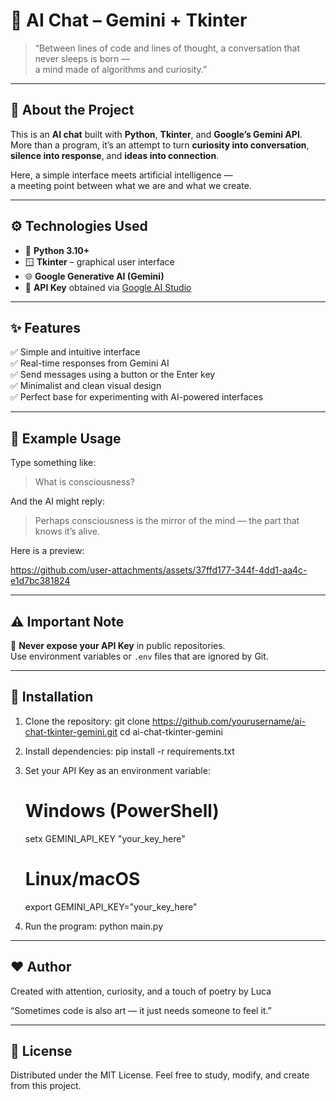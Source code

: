 # 💬 AI Chat – Gemini + Tkinter

> “Between lines of code and lines of thought, a conversation that never sleeps is born —  
> a mind made of algorithms and curiosity.”  

---

## 🧠 About the Project

This is an **AI chat** built with **Python**, **Tkinter**, and **Google’s Gemini API**.  
More than a program, it’s an attempt to turn **curiosity into conversation**,  
**silence into response**, and **ideas into connection**.

Here, a simple interface meets artificial intelligence —  
a meeting point between what we are and what we create.

---

## ⚙️ Technologies Used

- 🐍 **Python 3.10+**  
- 🪟 **Tkinter** – graphical user interface  
- 🌐 **Google Generative AI (Gemini)**  
- 🔑 **API Key** obtained via [Google AI Studio](https://makersuite.google.com/)

---

## ✨ Features

✅ Simple and intuitive interface  
✅ Real-time responses from Gemini AI  
✅ Send messages using a button or the Enter key  
✅ Minimalist and clean visual design  
✅ Perfect base for experimenting with AI-powered interfaces  

---

## 💬 Example Usage

Type something like:

> What is consciousness?

And the AI might reply:

> Perhaps consciousness is the mirror of the mind — the part that knows it’s alive.

Here is a preview:

https://github.com/user-attachments/assets/37ffd177-344f-4dd1-aa4c-e1d7bc381824

---

## ⚠️ Important Note

🚫 **Never expose your API Key** in public repositories.  
Use environment variables or `.env` files that are ignored by Git.

---

## 🧩 Installation

1. Clone the repository:
   git clone https://github.com/yourusername/ai-chat-tkinter-gemini.git
   cd ai-chat-tkinter-gemini

2. Install dependencies:
    pip install -r requirements.txt

3. Set your API Key as an environment variable:
    # Windows (PowerShell)
    setx GEMINI_API_KEY "your_key_here"

    # Linux/macOS
    export GEMINI_API_KEY="your_key_here"

4. Run the program:
    python main.py

---

## ❤️ Author

Created with attention, curiosity, and a touch of poetry by Luca

“Sometimes code is also art — it just needs someone to feel it.”

---

## 📜 License

Distributed under the MIT License.
Feel free to study, modify, and create from this project.
